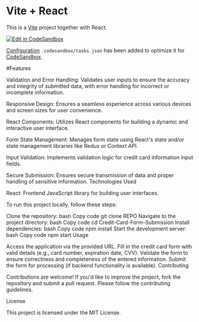 # Vite + React

This is a [Vite](https://vitejs.dev) project together with React.

[![Edit in CodeSandbox](https://assets.codesandbox.io/github/button-edit-lime.svg)](https://codesandbox.io/p/github/codesandbox/codesandbox-template-vite-react/main)

[Configuration](https://codesandbox.io/docs/projects/learn/setting-up/tasks) `.codesandbox/tasks.json` has been added to optimize it for [CodeSandbox](https://codesandbox.io/dashboard).

#Features

Validation and Error Handling: Validates user inputs to ensure the accuracy and integrity of submitted data, with error handling for incorrect or incomplete information.

Responsive Design: Ensures a seamless experience across various devices and screen sizes for user convenience.

React Components: Utilizes React components for building a dynamic and interactive user interface.

Form State Management: Manages form state using React's state and/or state management libraries like Redux or Context API.

Input Validation: Implements validation logic for credit card information input fields.

Secure Submission: Ensures secure transmission of data and proper handling of sensitive information.
Technologies Used

React: Frontend JavaScript library for building user interfaces.

To run this project locally, follow these steps:

Clone the repository:
bash
Copy code
git clone REPO
Navigate to the project directory:
bash
Copy code
cd Credit-Card-Form-Submission
Install dependencies:
bash
Copy code
npm install
Start the development server:
bash
Copy code
npm start
Usage

Access the application via the provided URL.
Fill in the credit card form with valid details (e.g., card number, expiration date, CVV).
Validate the form to ensure correctness and completeness of the entered information.
Submit the form for processing (if backend functionality is available).
Contributing

Contributions are welcome! If you'd like to improve the project, fork the repository and submit a pull request. Please follow the contributing guidelines.

License

This project is licensed under the MIT License.
